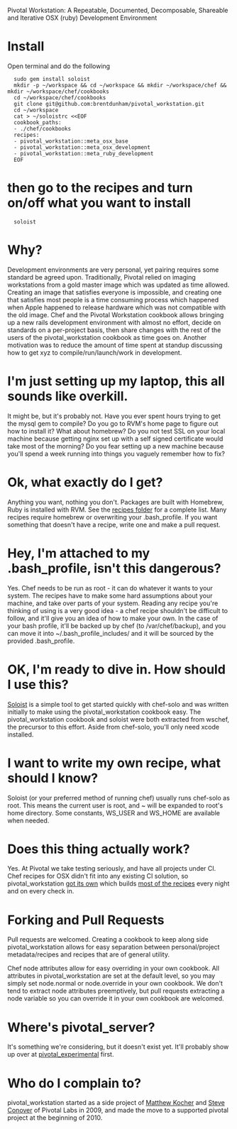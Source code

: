 Pivotal Workstation: A Repeatable, Documented, Decomposable, Shareable and Iterative OSX (ruby) Development Environment

# Install

Open terminal and do the following

      sudo gem install soloist
      mkdir -p ~/workspace && cd ~/workspace && mkdir ~/workspace/chef && mkdir ~/workspace/chef/cookbooks
      cd ~/workspace/chef/cookbooks
      git clone git@github.com:brentdunham/pivotal_workstation.git
      cd ~/workspace
      cat > ~/soloistrc <<EOF
      cookbook_paths:
      - ./chef/cookbooks
      recipes:
      - pivotal_workstation::meta_osx_base
      - pivotal_workstation::meta_osx_development
      - pivotal_workstation::meta_ruby_development
      EOF

# then go to the recipes and turn on/off what you want to install

      soloist

# Why?
Development environments are very personal, yet pairing requires some standard be agreed upon.  Traditionally, Pivotal relied on imaging workstations from a gold master image which was updated as time allowed.  Creating an image that satisfies everyone is impossible, and creating one that satisfies most people is a time consuming process which happened when Apple happened to release hardware which was not compatible with the old image.  Chef and the Pivotal Workstation cookbook allows bringing up a new rails development environment with almost no effort, decide on standards on a per-project basis, then share changes with the rest of the users of the pivotal_workstation cookbook as time goes on.  Another motivation was to reduce the amount of time spent at standup discussing how to get xyz to compile/run/launch/work in development.

# I'm just setting up my laptop, this all sounds like overkill.
It might be, but it's probably not.  Have you ever spent hours trying to get the mysql gem to compile?  Do you go to RVM's home page to figure out how to install it?  What about homebrew?  Do you not test SSL on your local machine because getting nginx set up with a self signed certificate would take most of the morning?  Do you fear setting up a new machine because you'll spend a week running into things you vaguely remember how to fix?

# Ok, what exactly do I get?
Anything you want, nothing you don't.  Packages are built with Homebrew, Ruby is installed with RVM.  See the [recipes folder](https://github.com/pivotal/pivotal_workstation/tree/master/recipes) for a complete list.  Many recipes require homebrew or overwriting your .bash_profile.  If you want something that doesn't have a recipe, write one and make a pull request.

# Hey, I'm attached to my .bash_profile, isn't this dangerous?
Yes.  Chef needs to be run as root - it can do whatever it wants to your system.  The recipes have to make some hard assumptions about your machine, and take over parts of your system.  Reading any recipe you're thinking of using is a very good idea - a chef recipe shouldn't be difficult to follow, and it'll give you an idea of how to make your own.  In the case of your bash profile, it'll be backed up by chef (to /var/chef/backup), and you can move it into ~/.bash_profile_includes/ and it will be sourced by the provided .bash_profile.

# OK, I'm ready to dive in. How should I use this?
[Soloist](https://github.com/mkocher/soloist) is a simple tool to get started quickly with chef-solo and was written initially to make using the pivotal_workstation cookbook easy.  The pivotal_workstation cookbook and soloist were both extracted from wschef, the precursor to this effort.  Aside from chef-solo, you'll only need xcode installed.

# I want to write my own recipe, what should I know?
Soloist (or your preferred method of running chef) usually runs chef-solo as root.  This means the current user is root, and ~ will be expanded to root's home directory.  Some constants, WS_USER and WS_HOME are available when needed.

# Does this thing actually work?
Yes.  At Pivotal we take testing seriously, and have all projects under CI.  Chef recipes for OSX didn't fit into any existing CI solution, so pivotal_workstation [got its own](https://github.com/mkocher/chefci) which builds [most of the recipes](https://github.com/mkocher/chefci/blob/master/build_scripts/build_all.command) every night and on every check in.

# Forking and Pull Requests
Pull requests are welcomed.  Creating a cookbook to keep along side pivotal_workstation allows for easy separation between personal/project metadata/recipes and recipes that are of general utility.

Chef node attributes allow for easy overriding in your own cookbook.  All attributes in pivotal_workstation are set at the default level, so you may simply set node.normal or node.override in your own cookbook.  We don't tend to extract node attributes preemptively, but pull requests extracting a node variable so you can override it in your own cookbook are welcomed.

# Where's pivotal_server?
It's something we're considering, but it doesn't exist yet.  It'll probably show up over at [pivotal_experimental](https://github.com/pivotalexperimental) first.

# Who do I complain to?
pivotal_workstation started as a side project of [Matthew Kocher](https://github.com/mkocher) and [Steve Conover](https://github.com/sconover) of Pivotal Labs in 2009, and made the move to a supported pivotal project at the beginning of 2010.